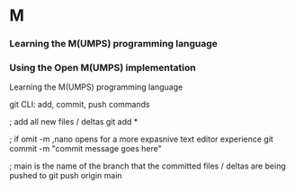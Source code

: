 # M

### Learning the M(UMPS) programming language

### Using the Open M(UMPS) implementation
Learning the M(UMPS) programming language


git CLI: add, commit, push commands

; add all new files / deltas
git add * 

; if omit -m ,nano opens for a more expasnive text editor experience
git commit -m "commit message goes here"

; main is the name of the branch that the committed files / deltas are being pushed to
git push origin main
